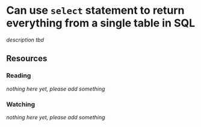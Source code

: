 # Can use `select` statement to return everything from a single table in SQL

_description tbd_

## Resources

### Reading

_nothing here yet, please add something_

### Watching

_nothing here yet, please add something_
